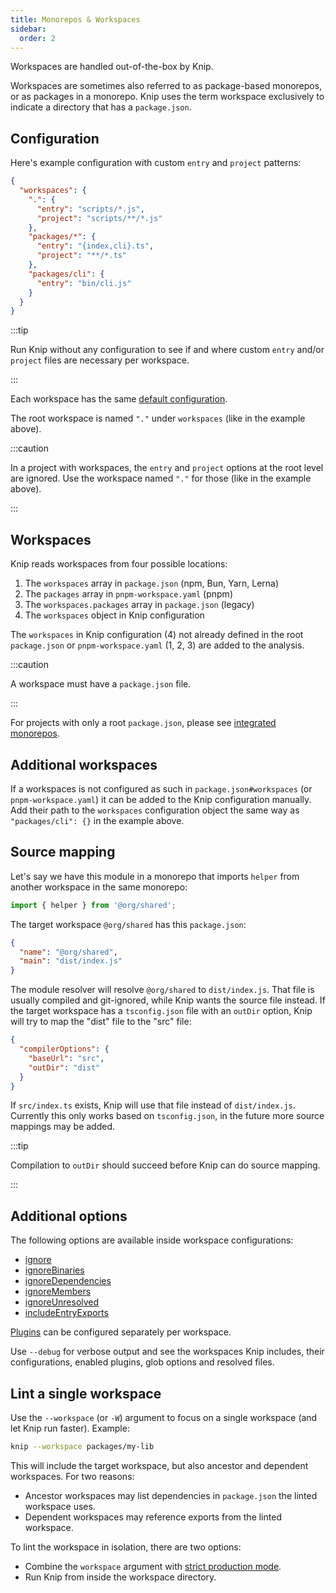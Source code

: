 ```yaml
---
title: Monorepos & Workspaces
sidebar:
  order: 2
---
```


Workspaces are handled out-of-the-box by Knip.

Workspaces are sometimes also referred to as package-based monorepos, or as
packages in a monorepo. Knip uses the term workspace exclusively to indicate a
directory that has a `package.json`.

## Configuration

Here's example configuration with custom `entry` and `project` patterns:

```json title="knip.json"
{
  "workspaces": {
    ".": {
      "entry": "scripts/*.js",
      "project": "scripts/**/*.js"
    },
    "packages/*": {
      "entry": "{index,cli}.ts",
      "project": "**/*.ts"
    },
    "packages/cli": {
      "entry": "bin/cli.js"
    }
  }
}
```

:::tip

Run Knip without any configuration to see if and where custom `entry` and/or
`project` files are necessary per workspace.

:::

Each workspace has the same [default configuration][1].

The root workspace is named `"."` under `workspaces` (like in the example
above).

:::caution

In a project with workspaces, the `entry` and `project` options at the root
level are ignored. Use the workspace named `"."` for those (like in the example
above).

:::

## Workspaces

Knip reads workspaces from four possible locations:

1. The `workspaces` array in `package.json` (npm, Bun, Yarn, Lerna)
2. The `packages` array in `pnpm-workspace.yaml` (pnpm)
3. The `workspaces.packages` array in `package.json` (legacy)
4. The `workspaces` object in Knip configuration

The `workspaces` in Knip configuration (4) not already defined in the root
`package.json` or `pnpm-workspace.yaml` (1, 2, 3) are added to the analysis.

:::caution

A workspace must have a `package.json` file.

:::

For projects with only a root `package.json`, please see [integrated
monorepos][2].

## Additional workspaces

If a workspaces is not configured as such in `package.json#workspaces` (or
`pnpm-workspace.yaml`) it can be added to the Knip configuration manually. Add
their path to the `workspaces` configuration object the same way as
`"packages/cli": {}` in the example above.

## Source mapping

Let's say we have this module in a monorepo that imports `helper` from another
workspace in the same monorepo:

```ts title="index.js"
import { helper } from '@org/shared';
```

The target workspace `@org/shared` has this `package.json`:

```json title="package.json"
{
  "name": "@org/shared",
  "main": "dist/index.js"
}
```

The module resolver will resolve `@org/shared` to `dist/index.js`. That file is
usually compiled and git-ignored, while Knip wants the source file instead. If
the target workspace has a `tsconfig.json` file with an `outDir` option, Knip
will try to map the "dist" file to the "src" file:

```json title="tsconfig.json"
{
  "compilerOptions": {
    "baseUrl": "src",
    "outDir": "dist"
  }
}
```

If `src/index.ts` exists, Knip will use that file instead of `dist/index.js`.
Currently this only works based on `tsconfig.json`, in the future more source
mappings may be added.

:::tip

Compilation to `outDir` should succeed before Knip can do source mapping.

:::

## Additional options

The following options are available inside workspace configurations:

- [ignore][3]
- [ignoreBinaries][4]
- [ignoreDependencies][5]
- [ignoreMembers][6]
- [ignoreUnresolved][7]
- [includeEntryExports][8]

[Plugins][9] can be configured separately per workspace.

Use `--debug` for verbose output and see the workspaces Knip includes, their
configurations, enabled plugins, glob options and resolved files.

## Lint a single workspace

Use the `--workspace` (or `-W`) argument to focus on a single workspace (and let
Knip run faster). Example:

```sh
knip --workspace packages/my-lib
```

This will include the target workspace, but also ancestor and dependent
workspaces. For two reasons:

- Ancestor workspaces may list dependencies in `package.json` the linted
  workspace uses.
- Dependent workspaces may reference exports from the linted workspace.

To lint the workspace in isolation, there are two options:

- Combine the `workspace` argument with [strict production mode][10].
- Run Knip from inside the workspace directory.

[1]: ../overview/configuration.md#defaults
[2]: ./integrated-monorepos.md
[3]: ../reference/configuration.md#ignore
[4]: ../reference/configuration.md#ignorebinaries
[5]: ../reference/configuration.md#ignoredependencies
[6]: ../reference/configuration.md#ignoremembers
[7]: ../reference/configuration.md#ignoreunresolved
[8]: ../reference/configuration.md#includeentryexports
[9]: ../reference/configuration.md#plugins
[10]: ./production-mode.md#strict-mode
